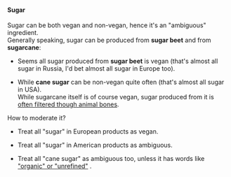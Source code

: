 #### Sugar

Sugar can be both vegan and non-vegan, hence it's an "ambiguous" ingredient.  
Generally speaking, sugar can be produced from **sugar beet** and from **sugarcane**:

*   Seems all sugar produced from **sugar beet** is vegan (that's almost all sugar in Russia, I'd bet almost all sugar in Europe too).
    
*   While **cane sugar** can be non-vegan quite often (that's almost all sugar in USA).  
    While sugarcane itself is of course vegan, sugar produced from it is [often filtered though animal bones](https://doublecheckvegan.com/ingredients/sugar/).
    

How to moderate it?

*   Treat all "sugar" in European products as vegan.
    
*   Treat all "sugar" in American products as ambiguous.
    
*   Treat all "cane sugar" as ambiguous too, unless it has words like ["organic" or "unrefined"](https://www.peta.org/living/food/is-sugar-vegan/) .
